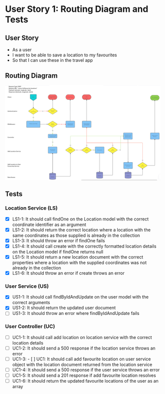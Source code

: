 # User Story 1: Routing Diagram and Tests

## User Story

- As a user
- I want to be able to save a location to my favourites
- So that I can use these in the travel app

## Routing Diagram

![User story 1 Routing diagram](./images/user-story-1-routing-diagram.PNG)

## Tests

### Location Service (LS)

- [x] LS1-1: It should call findOne on the Location model with the correct coordinate identifier as an argument
- [x] LS1-2: It should return the correct location where a location with the same coordinates as those supplied is already in the collection
- [x] LS1-3: It should throw an error if findOne fails
- [x] LS1-4: It should call create with the correctly formatted location details on the Location model if findOne returns null
- [x] LS1-5: It should return a new location document with the correct properties where a location with the supplied coordinates was not already in the collection
- [x] LS1-6: It should throw an error if create throws an error

### User Service (US)

- [x] US1-1: It should call findByIdAndUpdate on the user model with the correct arguments
- [x] US1-2: It should return the updated user document
- [ ] US1-3: It should throw an error where findByIdAndUpdate fails

### User Controller (UC)

- [ ] UC1-1: It should call add location on location service with the correct location details
- [ ] UC1-2: It should send a 500 response if the location service throws an error
- [ ] UC1-3: - [ ] UC1: It should call add favourite location on user service object with the location document returned from the location service
- [ ] UC1-4: It should send a 500 response if the user service throws an error
- [ ] UC1-5: It should send a 201 response if add favourite location resolves
- [ ] UC1-6: It should return the updated favourite locations of the user as an array

